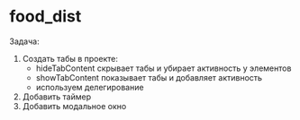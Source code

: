 # food_dist

Задача:
1) Создать табы в проекте:
    - hideTabContent скрывает табы и убирает активность у элементов
    - showTabContent показывает табы и добавляет активность
    - используем делегирование
2) Добавить таймер 
3) Добавить модальное окно 
